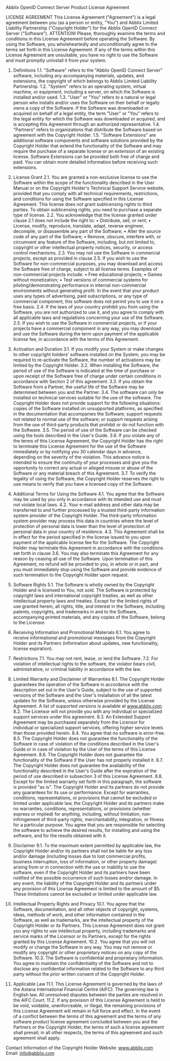 Abblix OpenID Connect Server Product License Agreement

LICENSE AGREEMENT
This License Agreement ("Agreement") is a legal agreement between you (as a person or entity, "You") and Abblix Limited Liability Partnership ("Copyright Holder") for the Abblix OpenID Connect Server ("Software").
ATTENTION! Please, thoroughly examine the terms and conditions in this License Agreement before operating the Software. By using the Software, you wholeheartedly and unconditionally agree to the terms set forth in this License Agreement. If any of the terms within this License Agreement are unsuitable, you have no right to use the Software and must promptly uninstall it from your system.

1. Definitions
1.1. "Software" refers to the "Abblix OpenID Connect Server" software, including any accompanying materials, updates, and extensions, the copyright of which belongs to Abblix Limited Liability Partnership. 
1.2. "System" refers to an operating system, virtual machine, or equipment, including a server, on which the Software is installed and/or used. 
1.3. "User" or "You" refers to a natural or legal person who installs and/or uses the Software on their behalf or legally owns a copy of the Software. If the Software was downloaded or acquired on behalf of a legal entity, the term "User" or "You" refers to the legal entity for which the Software was downloaded or acquired, and is accepting this Agreement through an authorized representative.
1.4. "Partners" refers to organizations that distribute the Software based on agreement with the Copyright Holder.
1.5. "Software Extensions" are additional software components and software solutions provided by the Copyright Holder that extend the functionality of the Software and may require the purchase of a separate license or an extension of an existing license. Software Extensions can be provided both free of charge and paid. You can obtain more detailed information before receiving such extensions.

2. License Grant
2.1. You are granted a non-exclusive license to use the Software within the scope of the functionality described in the User Manual or on the Copyright Holder's Technical Support Service website, provided that you comply with all technical requirements, restrictions, and conditions for using the Software specified in this License Agreement. This license does not grant sublicensing rights to third parties. To obtain sublicensing rights, you need to purchase a separate type of license. 
2.2. You acknowledge that the license granted under clause 2.1 does not include the right to: 
• Distribute, sell, or rent; 
• License, modify, reproduce, translate, adapt, reverse engineer, decompile, or disassemble any part of the Software;
• Alter the source code of any part of the Software; 
• Remove, obscure, interfere with, or circumvent any feature of the Software, including, but not limited to, copyright or other intellectual property notices, security, or access control mechanisms. 
2.3. You may not use the Software in commercial projects, except as provided in clause 2.5. If you wish to use the Software for non-commercial purposes, you may download and access the Software free of charge, subject to all license terms. Examples of non-commercial projects include: 
• Free educational projects; 
• Games without monetization; 
• Test versions of commercial systems for piloting/demonstrating performance in internal non-commercial environments without generating profit. 
In the event that your product uses any types of advertising, paid subscriptions, or any type of commercial component, this software does not permit you to use it on a free basis. 
2.4. If the laws of your country prohibit you from using the Software, you are not authorized to use it, and you agree to comply with all applicable laws and regulations concerning your use of the Software. 
2.5. If you wish to use the Software in commercial projects, or if your projects have a commercial component in any way, you may download and use the Software during the term upon payment of the applicable license fee, in accordance with the terms of this Agreement.

3. Activation and Duration
3.1. If you modify your System or make changes to other copyright holders' software installed on the System, you may be required to re-activate the Software, the number of activations may be limited by the Copyright Holder.
3.2. When installing the Software, the period of use of the Software is indicated at the time of purchase or upon receipt of the Software free of charge under certain conditions in accordance with Section 2 of this agreement. 
3.3. If you obtain the Software from a Partner, the useful life of the Software may be determined between you and the Partner. 
3.4. The software can only be installed on technical services suitable for the use of the software. The Copyright Holder does not provide support for the following situations: copies of the Software installed on unsupported platforms, as specified in the documentation that accompanies the Software; support requests not related to normal use of the software; or support requests arising from the use of third-party products that prohibit or do not function with the Software. 
3.5. The period of use of the Software can be checked using the tools described in the User's Guide. 
3.6. If you violate any of the terms of this License Agreement, the Copyright Holder has the right to terminate this License Agreement for the use of the Software immediately or by notifying you 30 calendar days in advance, depending on the severity of the violation. This advance notice is intended to ensure the continuity of your processes and give you the opportunity to correct any actual or alleged misuse or abuse of the Software or any material breach of this Agreement.
3.7. To verify the legality of using the Software, the Copyright Holder reserves the right to use means to verify that you have a licensed copy of the Software.

4. Additional Terms for Using the Software
4.1. You agree that the Software may be used by you only in accordance with its intended use and must not violate local laws. 
4.2. Your e-mail address and other data may be transferred to and further processed by a trusted third-party information system provider of the Copyright Holder. The third-party information system provider may process this data in countries where the level of protection of personal data is lower than the level of protection of personal data in your country of residence. 
4.3. This Agreement shall be in effect for the period specified in the license issued to you upon payment of the applicable license fee for the Software. The Copyright Holder may terminate this Agreement in accordance with the conditions set forth in clause 3.6. You may also terminate this Agreement for any reason by ceasing all use of the Software. Upon termination of this Agreement, no refund will be provided to you, in whole or in part, and you must immediately stop using the Software and provide evidence of such termination to the Copyright Holder upon request.

5. Software Rights
5.1. The Software is wholly owned by the Copyright Holder and is licensed to You, not sold. The Software is protected by copyright laws and international copyright treaties, as well as other intellectual property laws and treaties. Except for the limited rights of use granted herein, all rights, title, and interest in the Software, including patents, copyrights, and trademarks in and to the Software, accompanying printed materials, and any copies of the Software, belong to the Licensor.

6. Receiving Information and Promotional Materials
6.1. You agree to receive informational and promotional messages from the Copyright Holder and its Partners (information about updates, new functionality, license expiration).

7. Restrictions
7.1. You may not rent, lease, or lend the Software.
7.2. For violation of intellectual rights to the software, the violator bears civil, administrative, or criminal liability in accordance with the law.

8. Limited Warranty and Disclaimer of Warranties
8.1. The Copyright Holder guarantees the operation of the Software in accordance with the description set out in the User's Guide, subject to the use of supported versions of the Software and the User's installation of all the latest updates for the Software, unless otherwise provided by the License Agreement. A list of supported versions is available at www.abblix.com. 
8.2. The Licensor will not provide you with any individual or specialized support services under this agreement. 
8.3. An Extended Support Agreement may be purchased separately from the Licensor for individual or specialized support services, offering higher service levels than those provided herein. 
8.4. You agree that no software is error-free. 
8.5. The Copyright Holder does not guarantee the functionality of the Software in case of violation of the conditions described in the User's Guide or in case of violation by the User of the terms of this License Agreement. 
8.6. The Copyright Holder does not guarantee the functionality of the Software if the User has not properly installed it. 
8.7. The Copyright Holder does not guarantee the availability of the functionality described in the User's Guide after the expiration of the period of use described in subsection 3 of this License Agreement. 
8.8. Except for the limited warranty set forth in this paragraph, the software is provided "as is". The Copyright Holder and its partners do not provide any guarantees for its use or performance. Except for warranties, conditions, representations, or provisions that cannot be excluded or limited under applicable law, the Copyright Holder and its partners make no warranties, conditions, representations, or provisions (whether express or implied) for anything, including, without limitation, non-infringement of third-party rights, merchantability, integration, or fitness for a particular purpose. You agree that you are responsible for selecting the software to achieve the desired results, for installing and using the software, and for the results obtained with it.

9. Disclaimer
9.1. To the maximum extent permitted by applicable law, the Copyright Holder and/or its partners shall not be liable for any loss and/or damage (including losses due to lost commercial profits, business interruption, loss of information, or other property damage) arising from or in connection with the use or inability to use the software, even if the Copyright Holder and its partners have been notified of the possible occurrence of such losses and/or damage. In any event, the liability of the Copyright Holder and its partners under any provision of this License Agreement is limited to the amount of $5. These limitations cannot be excluded or limited under applicable law.

10. Intellectual Property Rights and Privacy
10.1. You agree that the Software, documentation, and all other objects of copyright, systems, ideas, methods of work, and other information contained in the Software, as well as trademarks, are the intellectual property of the Copyright Holder or its Partners. This License Agreement does not grant you any rights to use intellectual property, including trademarks and service marks of the Licensor or its Partners, except for the rights granted by this License Agreement.
10.2. You agree that you will not modify or change the Software in any way. You may not remove or modify any copyright or other proprietary notices on any copy of the Software.
10.3. The Software is confidential and proprietary information. You agree to maintain the confidentiality of the Software and not to disclose any confidential information related to the Software to any third party without the prior written consent of the Copyright Holder.

11. Applicable Law
11.1. This License Agreement is governed by the laws of the Astana International Financial Centre (AIFC). The governing law is English law. All unresolved disputes between the parties are resolved in the AIFC Court. 
11.2. If any provision of this License Agreement is held to be void, voidable, unenforceable, or illegal, the remaining provisions of this License Agreement will remain in full force and effect. In the event of a conflict between the terms of this agreement and the terms of any software product license agreement concluded between you and the Partners or the Copyright Holder, the terms of such a license agreement shall prevail; in all other respects, the terms of this agreement and such agreement shall apply.


Contact Information of the Copyright Holder
Website: www.abblix.com 
Email: info@abblix.com
